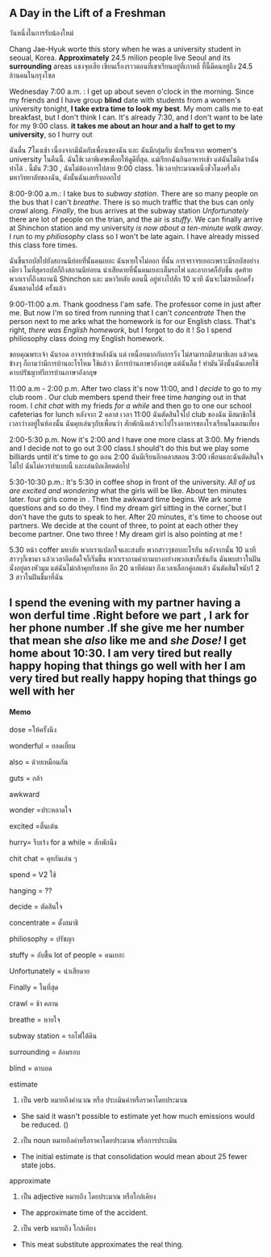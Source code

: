 ## A Day in the Lift of a Freshman
วันหนึ่งในการรับน้องใหม่


Chang Jae-Hyuk worte this story when he was a university student in seoual, Korea.
**Approximately** 24.5 milion people live Seoul and its **surrounding** areas
แชงจุยเฮีย เขียนเรื่องราวตอนที่เขาเรียนอยู่ที่เกาหลี ที้นี้มีคนอยู่ถึง 24.5 ล้านคนในกรุงโซล


Wednesday
7:00 a.m. : I get up about seven o'clock in the morning.
Since my friends and I have group **blind** date with students from a women's university tonight, **I take extra time to look my best**. My mom calls me to eat breakfast, but I don't think I can. It's  already 7:30, and I don't want to be late for my 9:00 class. **it takes me about an hour and a half to get to my university**, so I hurry out

 ฉันตื่น 7โมงเช้า เนื่องจากมีนัดกับเพื่อนของฉัน  และ ฉันมีกลุ่มกับ นักเรียนจาก women's university ในคืนนี้. ฉันใช้เวลาพิเศษเพื่อยให้ดูดีที่สุด. แม่เรียกฉันกินอาหารเช้า แต่ฉันไม่คิดว่าฉันทำได้ . นี้มัน 7:30 , ฉันไม่ต้องการไปสาย 9:00 class. ใช้เวลาประมาณหนึ่งชั่วโมงครึ่งถึงมหาวิทยาลัยของฉัน, ดังนั้นฉันเลยรีบออกไป

8:00-9:00 a.m.: I take bus to *subway station*. There are so many people on the bus that I can't *breathe*. There is so much traffic that the bus can only *crawl* along. *Finally*, the bus arrives at the subway station
*Unfortunately*  there are lot of people  on the trian, and the air is *stuffy*. We can finally arrive at Shinchon station and my university *is now about a ten-minute walk away*. I run to my *philiosophy*  class so I won't be late again. I have already missed this class fore times.

ฉันขึ้นรถบัสไปยังสถานนีย่อยที่่นั้นคนเยอะ ฉันหายใจไม่ออก  ที่นั้น การจราจรเยอะเพราะมีรถบัสอย่างเดียว
ในที่สุดรถบัสก็ถึงสถานนีย่อยน น่าเสียดายที่นั้นคนเยอะเต็มรถไฟ และอากาศก็อับชื่น
สุดท้ายพวกเราก็ถึงสถานนี Shinchon  และ มหาวิทลัย ตอนนี้ อยู่ห่างไปสัก 10 นาที ฉันจะไม่สายอีกครั้ง
ฉันพลาดไป4 ครั้งแล้ว

9:00-11:00 a.m. Thank goodness I'am safe. The professor come in just after me. But now I'm so tired from running that I can't *concentrate*
Then the person next to me arks what the homework is for our English class. That's right, *there was English homework*, but I forgot to do it ! So I spend philiosophy class doing my English homework.


ขอบคุณพระเจ้า ฉันรอด อาจารย์เข้าหลังฉัน แต่ เหนื่อยมากกับการวิ่ง ไม่สามารถมีสามาธิเลย แล้วคนข้างๆ ก็ถามว่ามีการบ้านอะไรไหม ใช้แล้วว มีการบ้านภาษาอังกฤษ แต่ฉันลืม ! ทำมัน
ัดังนั้นฉันเลยใช้คาบปรัชญาทำีการบ้านภาษาอังกฤษ

11:00 a.m - 2:00 p.m.
After two class it's now 11:00, and I *decide* to
go to my club room . Our club members spend their free time *hanging* out in that room. I *chit chat* with my frieds *for a while* and then go to one our school cafeterias for lunch
หลังจาก 2 คลาส เวลา 11:00 ฉันตัดสินใจไป club ของฉัน มีสมาชิกใช้เวลาว่างอยู่ในห้องนั้น ฉันคุยเล่นๆกับเพื่อนว่า สักพักนึงแล้วจะไปโรงอาหารของโรงเรียนในตอนเที่ยง

2:00-5:30 p.m. Now it's 2:00 and I have one more class at 3:00. My friends and I decide not to go out 3:00 class.I should't do this but we play some billiards until it's time to go
ตอน 2:00 ฉันมีเรียนอีกคลาสตอน 3:00 เพื่อนและฉันตัดสินใจไม่ไป ฉันไม่ควรทำแบบนี้ และเล่นบิลเลียดต่อไป

5:30-10:30 p.m.: It's 5:30 in coffee shop in front of the university. *All of us are excited and wondering* what the girls will be like. About ten minutes later. four girls come in . Then the awkward time begins. We ark some questions and so do they. I find my dream girl sitting in the corner,
ิbut I don't have the guts to speak to her. After 20 minutes, it's time to choose out partners. We decide at the count of three, to point at each other they become partner. One two three ! My dream girl is also pointing at me !

5.30 หน้า coffer มหาลัย พวกเราแปลกใจและสงสัย พวกสาวๆชอบอะไรกัน หลังจากนั้น 10 นาที สาวๆก็เขามา แล้วเวลาอึดอัดใจก็เริ่มขึ้น พวกเราถามคำถามบางอย่างพวกเขาก็เช่นกัน ฉันพบสาวในฝันนั่งอยู่ตรงหัวมุม แต่ฉันไม่กล้าคุยกับเทอ อีก 20 นาทีต่อมา ถึงเวลาเลือกคู่อลแล้ว ฉันตัดสินใจนับ1 2 3 สาวในฝันชี้มาที่ฉัน

I spend the evening with my partner having a won derful time .Right before we part , I ark for her phone number .If she give me her number that mean she *also* like me and *she Dose!*
 I get home about 10:30. I am very tired but really happy hoping that things go well with her
I am very tired but really happy hoping that things go well with her
-----
#### Memo
dose =ให้ครั้งนึง

 wonderful = ยอดเยี่ยม

 also = ด้วยเหมือนกัน

guts = กล้า

awkward

wonder =ประหลาดใจ

excited =ตื่นเต้น

hurry= รีบเร้ง
for a while = สักพักนึง

chit chat = คุยกันเล่น ๆ

 spend = V2 ใช้

hanging  = ??

decide = ตัดสินใจ

concentrate = ตั้งสมาธิ

philiosophy = ปรัชญา

stuffy = อับชื้น
lot of people  = คนเยอะ

Unfortunately = น่าเสียดาย

Finally = ในที่สุด

crawl = ช้า คลาน

breathe = หายใจ

subway station = รถไฟใต้ดิน

surrounding = ล้อมรอบ

blind = ตาบอด

estimate
1. เป็น verb หมายถึงคำนวณ หรือ ประเมินค่าหรือราคาโดยประมาณ
  - She said it wasn't possible to estimate yet how much emissions would be reduced.  ()

2. เป็น noun หมายถึงค่าหรือราคาโดยประมาณ หรือการประเมิน
  - The initial estimate is that consolidation would mean about 25 fewer state jobs.

approximate

1. เป็น adjective หมายถึง โดยประมาณ หรือใกล้เคียง
  - The approximate time of the accident.
2. เป็น verb หมายถึง ใกล้เคียง
  - This meat substitute approximates the real thing.
